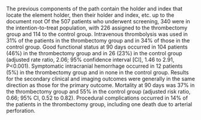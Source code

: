 The previous components of the path contain the holder and index that locate the element holder, then their holder and index, etc. up to the document root
Of the 507 patients who underwent screening, 340 were in the intention-to-treat population, with 226 assigned to the thrombectomy group and 114 to the control group. Intravenous thrombolysis was used in 31% of the patients in the thrombectomy group and in 34% of those in the control group. Good functional status at 90 days occurred in 104 patients (46%) in the thrombectomy group and in 26 (23%) in the control group (adjusted rate ratio, 2.06; 95% confidence interval [CI], 1.46 to 2.91, P<0.001). Symptomatic intracranial hemorrhage occurred in 12 patients (5%) in the thrombectomy group and in none in the control group. Results for the secondary clinical and imaging outcomes were generally in the same direction as those for the primary outcome. Mortality at 90 days was 37% in the thrombectomy group and 55% in the control group (adjusted risk ratio, 0.66; 95% CI, 0.52 to 0.82). Procedural complications occurred in 14% of the patients in the thrombectomy group, including one death due to arterial perforation.
